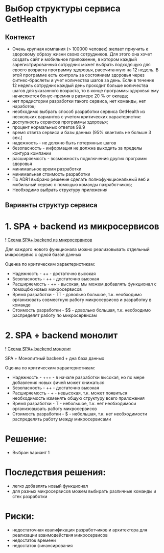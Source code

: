 # Выбор структуры сервиса GetHealth
## Контекст

- Очень крупная компания (> 100000 человек) желает приучить к здоровому образу жизни своих сотрудников. Для этого она хочет создать сайт и мобильное приложение, в котором каждый зарегистрированный сотрудник может выбрать подходящую для своего возраста программу здоровья, рассчитанную на 12 недель. В этой программе есть контроль за состоянием здоровья через фитнес-браслеты и учет количества шагов за день. Если в течение 12 недель сотрудник каждый день проходит больше количества шагов для указанного возраста, то в конце программы здоровья ему начисляется бонус-премия в размере 20 % от оклада;
- нет предистории разработки такого сервиса, нет команды, нет наработок;
- необходимо выбрать способ разработки сервиса GetHealth из нескольких вариантов с учетом критических характеристик:
 - доступность сервисов программы здоровья;
  - процент нормальных ответов 99.9
  - время ответа сервиса и базы данных (95% квантиль не больше 3 сек.)
  - надежность - не должно быть потерянных шагов
  - безопасность - информация не должна выходить за пределы контура компании
  - расширяемость - возможность подключения других программ здоровья
  - минимальное время разработки
  - минимальная стоимость разработки
- По ADR1 выбрано решение сделать полнофункциональный веб и мобильный сервис с помощью команды пазработчиков;
- Необходимо выбрать структуру приложения


## Варианты структур сервиса
# 1. SPA + backend из микросервисов


! [Схема SPA+ backend из микросервисов](https://drive.google.com/file/d/1Zpvxtvm-3rxlneZeTXMFNW0gwnMRPGnw/view?usp=drive_link)
<!--<img align="left" width="400" height="350" src="https://drive.google.com/uc?export=view&id=<1Zpvxtvm-3rxlneZeTXMFNW0gwnMRPGnw>">-->

Для каждого нового функционала можно реализовывать отдельный микросервис с одной базой данных

Оценка по критическим характеристикам:
- Надежность - ++ - достаточно высокая
- Безопасность - ++ - достаточно высокая 
- Расширяемость - ++ - высокая, мы можем добавлять функционал с помощбю новых микросервисов
- Время разработки - TT - довольно большое, т.к. необходимо организовать совместную работу микросервисов и разработку в команде
- Стоимость разработки - $$ - довольно большая, т.к. необходимо распределят работу по микросервисам


# 2. SPA + backend монолит
! [Схема SPA+ backend монолит](https://drive.google.com/file/d/1w5GHJkxO-hkcGFf5Oi0OtgMJCxB4RZe0/view?usp=share_link)

SPA + Монолитный backend + дна база данных 

Оценка по критическим характеристикам:
- Надежность - +++ - в начале разработки высокая, но по мере добавления новых фичей может снижаться
- Безопасность - ++ - достаточно высокая 
- Расширяемость - + - невысокая, т.к. может появиться необходимость изменять общую структуру всего приложения
- Время разработки - T - небольшое, т.к. нет необходимоси организовывать работу микросервисов
- Стоимость разработки - $ - небольшая, т.к. нет необходимости распределять работу между микросервисами

# Решение:
- Выбран вариант 1
 
# Последствия решения:

- легко добавлять новый функционал
- для разных микросервисов можем выбирать различные команды и стек разработки 

# Риски:
- недостаточная квалификация разработчиков и архитектора для реализации взаимодействия микросервисов
- недостаток времени
- недостаток финансирования
